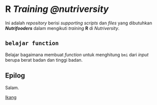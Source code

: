 # __R__ _Training @nutriversity_

Ini adalah _repository_ berisi _supporting scripts_ dan _files_ yang dibutuhkan ___Nutrifooders___ dalam mengikuti _training_ __R__ di _Nutriversity_.

## `belajar function`

Belajar bagaimana membuat _function_ untuk menghitung `bmi` dari _input_ berupa berat badan dan tinggi badan.

## Epilog

Salam.

[Ikang](https://ikanx101.com)
